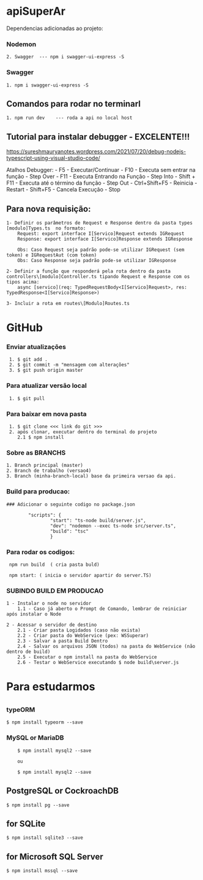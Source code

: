 # apiSuperAr

 Dependencias adicionadas ao projeto: 
### Nodemon 
    2. Swagger  --- npm i swagger-ui-express -S
### Swagger 
    1. npm i swagger-ui-express -S

## Comandos para rodar no terminarl
    1. npm run dev    --- roda a api no local host

## Tutorial para instalar debugger - EXCELENTE!!!
   https://sureshmauryanotes.wordpress.com/2021/07/20/debug-nodejs-typescript-using-visual-studio-code/

   Atalhos Debugger:
      - F5  - Executar/Continuar
      - F10 - Executa sem entrar na função - Step Over 
      - F11 - Executa Entrando na Função - Step Into 
      - Shift + F11 - Executa até o término da função - Step Out
      - Ctrl+Shift+F5 - Reinicia - Restart
      - Shift+F5 - Cancela Execução - Stop

## Para nova requisição:
    1- Definir os parâmetros de Request e Response dentro da pasta types [modulo]Types.ts  no formato:
        Request: export interface I[Servico]Request extends IGRequest
        Response: export interface I[Servico]Response extends IGResponse

        Obs: Caso Request seja padrão pode-se utilizar IGRequest (sem token) e IGRequestAut (com token)
        Obs: Caso Response seja padrão pode-se utilizar IGResponse

    2- Definir a função que responderá pela rota dentro da pasta controllers\[modulo]Controller.ts tipando Request e Response com os tipos acima:
        async [servico](req: TypedRequestBody<I[Servico]Request>, res: TypedResponse<I[Servico]Response>)

    3- Incluir a rota em routes\[Modulo]Routes.ts
    

# GitHub
  ### Enviar atualizações
     1. $ git add .
     2. $ git commit -m "mensagem com alterações"
     3. $ git push origin master

  ### Para atualizar versão local
     1. $ git pull

  ### Para baixar em nova pasta
     1. $ git clone <<< link do git >>>
     2. após clonar, executar dentro do terminal do projeto
        2.1 $ npm install
        
  ### Sobre as BRANCHS
    1. Branch principal (master) 
    2. Branch de trabalho (versao4) 
    3. Branch (minha-branch-local) base da primeira versao da api. 




 ### Build para producao:  
    ### Adicionar o seguinte codigo no package.json
   
            "scripts": {
                    "start": "ts-node build/server.js",
                    "dev": "nodemon --exec ts-node src/server.ts",
                    "build": "tsc"
                    }
### Para rodar os codigos:
     npm run build  ( cria pasta buld) 

     npm start: ( inicia o servidor apartir do server.TS)


### SUBINDO BUILD EM PRODUCAO
    1 - Instalar o node no servidor
        1.1 - Caso já aberto o Prompt de Comando, lembrar de reiniciar após instalar o Node

    2 - Acessar o servidor de destino
        2.1 - Criar pasta Logidados (caso não exista)
        2.2 - Criar pasta do WebService (pex: WSSuperar)
        2.3 - Salvar a pasta Build Dentro
        2.4 - Salvar os arquivos JSON (todos) na pasta do WebService (não dentro de build)
        2.5 - Executar o npm install na pasta do WebService
        2.6 - Testar o WebService executando $ node build\server.js
    

    

######


######
# Para estudarmos
######

  ### typeORM    
    $ npm install typeorm --save

  ### MySQL or MariaDB
        $ npm install mysql2 --save  
      
        ou

        $ npm install mysql2 --save

## PostgreSQL or CockroachDB

    $ npm install pg --save

## for SQLite

    $ npm install sqlite3 --save

## for Microsoft SQL Server

    $ npm install mssql --save
